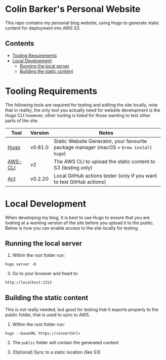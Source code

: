 # Colin Barker's Personal Website

This repo contains my personal blog website, using Hugo to generate static
content for deployment into AWS S3.

## Contents

- [Tooling Requirements](#tooling-requirements)
- [Local Development](#local-development)
  - [Running the local server](#running-the-local-server)
  - [Building the static content](#building-the-static-content)

# Tooling Requirements

The following tools are required for testing and editing the site locally, note
that in reality, the only tool you actually need for website development is the
Hugo CLI however, other tooling is listed for those wanting to test other parts
of the site.

| Tool                                   | Version | Notes                                                                                  |
| -------------------------------------- | ------- | -------------------------------------------------------------------------------------- |
| [Hugo](https://gohugo.io/)             | v0.81.0 | Static Website Generator, your favourite package manager (macOS = `brew install hugo`) |
| [AWS-CLI](https://aws.amazon.com/cli/) | v2      | The AWS CLI to upload the static content to S3 (testing only)                          |
| [Act](https://github.com/nektos/act)   | v0.2.20 | Local GitHub actions tester (only if you want to test GitHub actions)                  |

# Local Development

When developing my blog, it is best to use Hugo to ensure that you are looking
at a working version of the site before you upload it to the public. Below is
how you can enable access to the site locally for testing.

## Running the local server

1. Within the root folder run:

`hugo server -D`

3. Go to your browser and head to:

`http://localhost:1313`

## Building the static content

This is not really needed, but good for testing that it exports properly to the
public folder, that is used to sync to AWS.

1. Within the root folder run:

`hugo --baseURL https://<insertUrl>`

2. The `public` folder will contain the generated content

3. (Optional) Sync to a static location (like S3)
